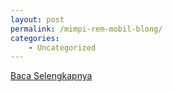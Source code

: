 ```yaml
---
layout: post
permalink: /mimpi-rem-mobil-blong/
categories:
    - Uncategorized
---
```


[Baca Selengkapnya](/06)
